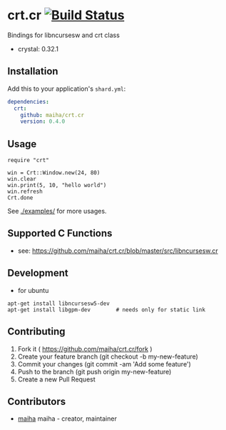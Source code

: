 # crt.cr [![Build Status](https://travis-ci.org/maiha/crt.cr.svg?branch=master)](https://travis-ci.org/maiha/crt.cr)

Bindings for libncursesw and crt class

- crystal: 0.32.1

## Installation


Add this to your application's `shard.yml`:

```yaml
dependencies:
  crt:
    github: maiha/crt.cr
    version: 0.4.0
```

## Usage


```crystal
require "crt"

win = Crt::Window.new(24, 80)
win.clear
win.print(5, 10, "hello world")
win.refresh
Crt.done
```

See [./examples/](./examples/) for more usages.

## Supported C Functions

- see: https://github.com/maiha/crt.cr/blob/master/src/libncursesw.cr


## Development

- for ubuntu

```shell
apt-get install libncursesw5-dev
apt-get install libgpm-dev        # needs only for static link
```

## Contributing

1. Fork it ( https://github.com/maiha/crt.cr/fork )
2. Create your feature branch (git checkout -b my-new-feature)
3. Commit your changes (git commit -am 'Add some feature')
4. Push to the branch (git push origin my-new-feature)
5. Create a new Pull Request

## Contributors

- [maiha](https://github.com/maiha) maiha - creator, maintainer
